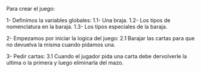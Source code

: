 Para crear el juego:

1- Definimos la variables globales:
1.1- Una braja.
1.2- Los tipos de nomenclatura en la baraja.
1.3- Los tipos especiales de la baraja.

2- Empezamos por iniciar la logica del juego:
2.1 Barajar las cartas para que no devuelva la misma cuando pidamos una.

3- Pedir cartas:
3.1 Cuando el jugador pida una carta debe dervolverle la ultima o la primera y luego eliminarla del mazo.


